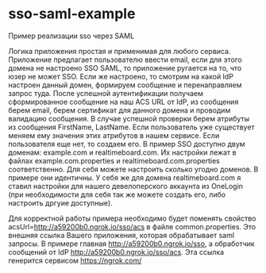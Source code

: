 # sso-saml-example
Пример реализации sso через SAML

Логика приложения простая и применимая для любого сервиса.
Приложение предлагает пользователю ввести email, если для этого домена не настроено SSO SAML, то приложение ругается на то, что юзер не может SSO. Если же настроено, то смотрим на какой IdP настроен данный домен, формируем сообщение и перенаправляем запрос туда. После успешной аутентификации получаем сформированное сообщение на наш ACS URL от IdP, из сообщения берем email, берем сертификат для данного домена и проводим валидацию сообщения. В случае успешной проверки берем атрибуты из сообщения FirstName, LastName. Если пользователь уже существует меняем ему значения этих атрибутов в нашем сервисе. Если пользователя еще нет, то создаем его.
В пример SSO доступно двум доменам: example.com и realtimeboard.com. Их настройки лежат в файлах example.com.properties и realtimeboard.com.properties соответственно. Для себя можете настроить сколько угодно доменов. В примере они идентичны. У себя же для домена realtimeboard.com я ставил настройки для нашего девелоперского аккаунта из OneLogin (при необходимости для себя так же можете создать его, либо настроить дргуие доступные).

Для корректной работы примера необходимо будет поменять свойство acsUrl=http://a59200b0.ngrok.io/sso/acs в файле common.properties. Это внешняя ссылка Вашего приложения, которая обрабатывает saml запросы. В примере главная http://a59200b0.ngrok.io/sso, а обработчик сообщений от IdP http://a59200b0.ngrok.io/sso/acs. Эта ссылка генерится сервисом https://ngrok.com/
